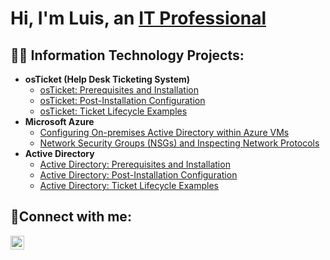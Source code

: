 <h1>Hi, I'm Luis, an <a href="https://linkedin.com/in/Josh">IT Professional</a></h1>

<h2>👨‍💻 Information Technology Projects:</h2>

- <b>osTicket (Help Desk Ticketing System)</b>
  - [osTicket: Prerequisites and Installation](https://github.com/laandrameza/osticket-prereqs)
  - [osTicket: Post-Installation Configuration](https://github.com/laandrameza/post-install-config)
  - [osTicket: Ticket Lifecycle Examples](https://github.com/laandrameza/ticket-lifecycle)
- <b>Microsoft Azure</b>
  - [Configuring On-premises Active Directory within Azure VMs](https://github.com/laandrameza/configure-ad)
  - [Network Security Groups (NSGs) and Inspecting Network Protocols](https://github.com/laandrameza/azure-network-protocols)
- <b>Active Directory</b>
  - [Active Directory: Prerequisites and Installation](https://github.com/laandrameza/configure-ad)
  - [Active Directory: Post-Installation Configuration](https://github.com/laandrameza/post-install-config)
  - [Active Directory: Ticket Lifecycle Examples](https://github.com/laandrameza/ticket-lifecycle)
<h2>🤳Connect with me:</h2>


[<img align="left" alt="Josh | LinkedIn" width="22px" src="https://cdn.jsdelivr.net/npm/simple-icons@v3/icons/linkedin.svg" />][linkedin]




[linkedin]: https://linkedin.com/in/Josh
